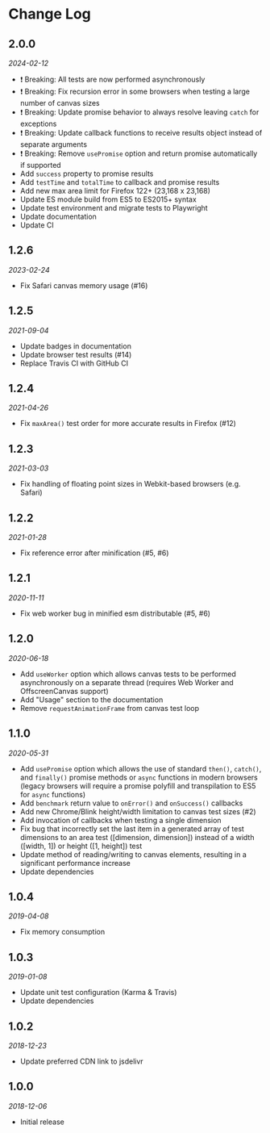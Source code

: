 # Change Log

## 2.0.0

_2024-02-12_

- ❗️ Breaking: All tests are now performed asynchronously
- ❗️ Breaking: Fix recursion error in some browsers when testing a large number of canvas sizes
- ❗️ Breaking: Update promise behavior to always resolve leaving `catch` for exceptions
- ❗️ Breaking: Update callback functions to receive results object instead of separate arguments
- ❗️ Breaking: Remove `usePromise` option and return promise automatically if supported
- Add `success` property to promise results
- Add `testTime` and `totalTime` to callback and promise results
- Add new max area limit for Firefox 122+ (23,168 x 23,168)
- Update ES module build from ES5 to ES2015+ syntax
- Update test environment and migrate tests to Playwright
- Update documentation
- Update CI

## 1.2.6

_2023-02-24_

- Fix Safari canvas memory usage (#16)

## 1.2.5

_2021-09-04_

- Update badges in documentation
- Update browser test results (#14)
- Replace Travis CI with GitHub CI

## 1.2.4

_2021-04-26_

- Fix `maxArea()` test order for more accurate results in Firefox (#12)

## 1.2.3

_2021-03-03_

- Fix handling of floating point sizes in Webkit-based browsers (e.g. Safari)

## 1.2.2

_2021-01-28_

- Fix reference error after minification (#5, #6)

## 1.2.1

_2020-11-11_

- Fix web worker bug in minified esm distributable (#5, #6)

## 1.2.0

_2020-06-18_

- Add `useWorker` option which allows canvas tests to be performed asynchronously on a separate thread (requires Web Worker and OffscreenCanvas support)
- Add "Usage" section to the documentation
- Remove `requestAnimationFrame` from canvas test loop

## 1.1.0

_2020-05-31_

- Add `usePromise` option which allows the use of standard `then()`, `catch()`, and `finally()` promise methods or `async` functions in modern browsers (legacy browsers will require a promise polyfill and transpilation to ES5 for `async` functions)
- Add `benchmark` return value to `onError()` and `onSuccess()` callbacks
- Add new Chrome/Blink height/width limitation to canvas test sizes (#2)
- Add invocation of callbacks when testing a single dimension
- Fix bug that incorrectly set the last item in a generated array of test dimensions to an area test ([dimension, dimension]) instead of a width ([width, 1]) or height ([1, height]) test
- Update method of reading/writing to canvas elements, resulting in a significant performance increase
- Update dependencies

## 1.0.4

_2019-04-08_

- Fix memory consumption

## 1.0.3

_2019-01-08_

- Update unit test configuration (Karma & Travis)
- Update dependencies

## 1.0.2

_2018-12-23_

- Update preferred CDN link to jsdelivr

## 1.0.0

_2018-12-06_

- Initial release
